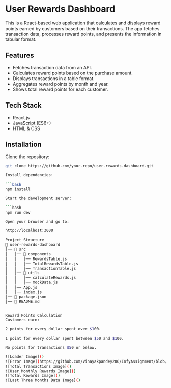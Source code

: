 # User Rewards Dashboard

This is a React-based web application that calculates and displays reward points earned by customers based on their transactions. The app fetches transaction data, processes reward points, and presents the information in tabular format.

## Features

- Fetches transaction data from an API.
- Calculates reward points based on the purchase amount.
- Displays transactions in a table format.
- Aggregates reward points by month and year.
- Shows total reward points for each customer.

## Tech Stack

- React.js
- JavaScript (ES6+)
- HTML & CSS

## Installation

Clone the repository:

````bash
git clone https://github.com/your-repo/user-rewards-dashboard.git

Install dependencies:

```bash
npm install

Start the development server:

```bash
npm run dev

Open your browser and go to:

http://localhost:3000

Project Structure
📁 user-rewards-dashboard
│── 📁 src
│   │── 📁 components
│   │   │── RewardsTable.js
│   │   │── TotalRewardsTable.js
│   │   │── TransactionTable.js
│   │── 📁 utils
│   │   │── calculateRewards.js
│   │   │── mockData.js
│   │── App.js
│   │── index.js
│── 📄 package.json
│── 📄 README.md


Reward Points Calculation
Customers earn:

2 points for every dollar spent over $100.

1 point for every dollar spent between $50 and $100.

No points for transactions $50 or below.

![Loader Image]()
![Error Image](https://github.com/Vinayakpandey286/InfyAssignment/blob/a900faf810db5e1c18978334c5901ab43db0aff4/assets/Error.png)
![Total Transactions Image]()
![User Monthly Rewards Image]()
![Total Rewards Image]()
![Last Three Months Data Image]()
````
